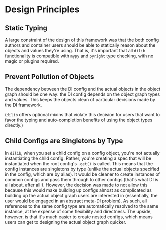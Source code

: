 # Design Principles

## Static Typing

A large constraint of the design of this framework was that the both
config authors and container users should be able to statically reason
about the objects and values they're using. That is, it's important
that all `dilib` functionality is compatible with `mypy` and `pyright`
type checking, with no magic or plugins required.

## Prevent Pollution of Objects

The dependency between the DI config and the actual objects in the
object graph should be one way:
the DI config depends on the object graph types and values.
This keeps the objects clean of
particular decisions made by the DI framework.

(`dilib` offers optional mixins that violate this decision
for users that want to favor the typing and
auto-completion benefits of using the object types directly.)

## Child Configs are Singletons by Type

In `dilib`, when you set a child config on a config object,
you're not actually instantiating the child config.
Rather, you're creating a spec that will be instantiated
when the root config's `.get()` is called.
This means that the config instances are singletons by type
(unlike the actual objects specified in the config, which are by alias).
It would be cleaner to create instances of common configs and
pass them through to other configs
(that's what DI is all about, after all!). However, the decision was made
to not allow this because this would make
building up configs almost as complicated as building up the
actual object graph users are interested in
(essentially, the user would be engaged in an abstract meta-DI problem).
As such, all references to the same config type are
automatically resolved to the same instance,
at the expense of some flexibility and directness.
The upside, however, is that it's much easier to create nested configs,
which means users can get to designing the actual object graph quicker.
